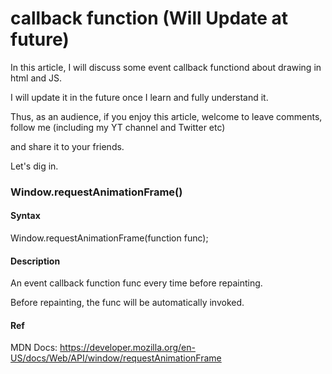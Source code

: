 # callback function (Will Update at future)
In this article, I will discuss some event callback functiond about drawing in html and JS.

I will update it in the future once I learn and fully understand it.

Thus, as an audience, if you enjoy this article, welcome to leave comments, follow me (including my YT channel and Twitter etc)

and share it to your friends.

Let's dig in.

### Window.requestAnimationFrame()

#### Syntax
Window.requestAnimationFrame(function func);

#### Description
An event callback function func every time before repainting.

Before repainting, the func will be automatically invoked.

#### Ref

MDN Docs:
https://developer.mozilla.org/en-US/docs/Web/API/window/requestAnimationFrame




